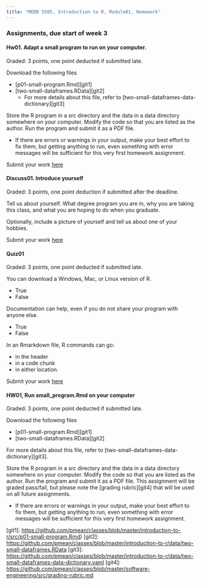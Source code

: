```yaml
---
title: "MEDB 5505, Introduction to R, Module01, Homework"
---
```


### Assignments, due start of week 3

#### Hw01. Adapt a small program to run on your computer.

Graded: 3 points, one point deducted if submitted late.

Download the following files

+ [p01-small-program.Rmd][git1]
+ [two-small-dataframes.RData][git2]
  + For more details about this file, refer to [two-small-dataframes-data-dictionary][git3]

Store the R program in a src directory and the data in a data directory somewhere on your computer. Modify the code so that you are listed as the author. Run the program and submit it as a PDF file.
 
+ If there are errors or warnings in your output, make your best effort to fix them, but getting anything to run, even something with error messages will be sufficient for this very first homework assignment.

Submit your work [here][can1]

#### Discuss01. Introduce yourself

Graded: 3 points, one point deduction if submitted after the deadline.

Tell us about yourself. What degree program you are in, why you are taking this class, and what you are hoping to do when you graduate.

Optionally, include a picture of yourself and tell us about one of your hobbies.

Submit your work [here][can2]

#### Quiz01

Graded: 3 points, one point deducted if submitted late.

You can download a Windows, Mac, or Linux version of R.

+ True
+ False

Documentation can help, even if you do not share your program with anyone else.

+ True
+ False

In an Rmarkdown file, R commands can go:

+ in the header
+ in a code chunk
+ in either location.

Submit your work [here][can3]

#### HW01, Run small_program.Rmd on your computer

Graded: 3 points, one point deducted if submitted late.

Download the following files

+ [p01-small-program.Rmd][git1]
+ [two-small-dataframes.RData][git2]

For more details about this file, refer to [two-small-dataframes-data-dictionary][git3].

Store the R program in a src directory and the data in a data directory somewhere on your computer. Modify the code so that you are listed as the author. Run the program and submit it as a PDF file. This assignment will be graded pass/fail, but please note the [grading rubric][git4] that will be used on all future assignments.

+ If there are errors or warnings in your output, make your best effort to fix them, but getting anything to run, even something with error messages will be sufficient for this very first homework assignment.



[can1]: https://umkc.instructure.com/courses/65169/assignments/279192?module_item_id=830847
[can2]: https://umkc.instructure.com/courses/65169/assignments/279189
[can3]: https://umkc.instructure.com/courses/65169/quizzes/64820?module_item_id=830849



[git1]: https://github.com/pmean/classes/blob/master/introduction-to-r/src/p01-small-program.Rmd)
[git2]: https://github.com/pmean/classes/blob/master/introduction-to-r/data/two-small-dataframes.RData
[git3]: https://github.com/pmean/classes/blob/master/introduction-to-r/data/two-small-dataframes-data-dictionary.yaml
[git4]: https://github.com/pmean/classes/blob/master/software-engineering/src/grading-rubric.md
